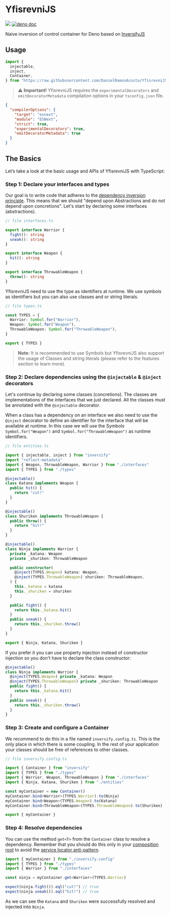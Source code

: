 # YfisrevniJS

[![][ghw badge]][ghw link]
[![deno doc](https://doc.deno.land/badge.svg)](https://doc.deno.land/https/raw.githubusercontent.com/DanielRamosAcosta/YfisrevniJS/master/mod.ts)

Naive inversion of control container for Deno based on [InversifyJS](https://github.com/inversify/InversifyJS)

## Usage

```ts
import {
  injectable,
  inject,
  Container,
} from "https://raw.githubusercontent.com/DanielRamosAcosta/YfisrevniJS/master/mod.ts"
```

> :warning: **Important!** YfisrevniJS requires the `experimentalDecorators` and `emitDecoratorMetadata` compilation options in your `tsconfig.json` file.

```json
{
  "compilerOptions": {
    "target": "esnext",
    "module": "ESNext",
    "strict": true,
    "experimentalDecorators": true,
    "emitDecoratorMetadata": true
  }
}
```

## The Basics

Let’s take a look at the basic usage and APIs of YfisrevniJS with TypeScript:

### Step 1: Declare your interfaces and types

Our goal is to write code that adheres to the [dependency inversion principle](https://en.wikipedia.org/wiki/Dependency_inversion_principle).
This means that we should "depend upon Abstractions and do not depend upon concretions".
Let's start by declaring some interfaces (abstractions).

```ts
// file interfaces.ts

export interface Warrior {
  fight(): string
  sneak(): string
}

export interface Weapon {
  hit(): string
}

export interface ThrowableWeapon {
  throw(): string
}
```

YfisrevniJS need to use the type as identifiers at runtime. We use symbols as identifiers but you can also use classes and or string literals.

```ts
// file types.ts

const TYPES = {
  Warrior: Symbol.for("Warrior"),
  Weapon: Symbol.for("Weapon"),
  ThrowableWeapon: Symbol.for("ThrowableWeapon"),
}

export { TYPES }
```

> **Note**: It is recommended to use Symbols but YfisrevniJS also support the usage of Classes and string literals (please refer to the features section to learn more).

### Step 2: Declare dependencies using the `@injectable` & `@inject` decorators

Let's continue by declaring some classes (concretions). The classes are implementations of the interfaces that we just declared. All the classes must be annotated with the `@injectable` decorator.

When a class has a dependency on an interface we also need to use the `@inject` decorator to define an identifier for the interface that will be available at runtime. In this case we will use the Symbols `Symbol.for("Weapon")` and `Symbol.for("ThrowableWeapon")` as runtime identifiers.

```ts
// file entities.ts

import { injectable, inject } from "inversify"
import "reflect-metadata"
import { Weapon, ThrowableWeapon, Warrior } from "./interfaces"
import { TYPES } from "./types"

@injectable()
class Katana implements Weapon {
  public hit() {
    return "cut!"
  }
}

@injectable()
class Shuriken implements ThrowableWeapon {
  public throw() {
    return "hit!"
  }
}

@injectable()
class Ninja implements Warrior {
  private _katana: Weapon
  private _shuriken: ThrowableWeapon

  public constructor(
    @inject(TYPES.Weapon) katana: Weapon,
    @inject(TYPES.ThrowableWeapon) shuriken: ThrowableWeapon,
  ) {
    this._katana = katana
    this._shuriken = shuriken
  }

  public fight() {
    return this._katana.hit()
  }
  public sneak() {
    return this._shuriken.throw()
  }
}

export { Ninja, Katana, Shuriken }
```

If you prefer it you can use property injection instead of constructor injection so you don't have to declare the class constructor:

```ts
@injectable()
class Ninja implements Warrior {
  @inject(TYPES.Weapon) private _katana: Weapon
  @inject(TYPES.ThrowableWeapon) private _shuriken: ThrowableWeapon
  public fight() {
    return this._katana.hit()
  }
  public sneak() {
    return this._shuriken.throw()
  }
}
```

### Step 3: Create and configure a Container

We recommend to do this in a file named `inversify.config.ts`. This is the only place in which there is some coupling.
In the rest of your application your classes should be free of references to other classes.

```ts
// file inversify.config.ts

import { Container } from "inversify"
import { TYPES } from "./types"
import { Warrior, Weapon, ThrowableWeapon } from "./interfaces"
import { Ninja, Katana, Shuriken } from "./entities"

const myContainer = new Container()
myContainer.bind<Warrior>(TYPES.Warrior).to(Ninja)
myContainer.bind<Weapon>(TYPES.Weapon).to(Katana)
myContainer.bind<ThrowableWeapon>(TYPES.ThrowableWeapon).to(Shuriken)

export { myContainer }
```

### Step 4: Resolve dependencies

You can use the method `get<T>` from the `Container` class to resolve a dependency.
Remember that you should do this only in your [composition root](http://blog.ploeh.dk/2011/07/28/CompositionRoot/)
to avoid the [service locator anti-pattern](http://blog.ploeh.dk/2010/02/03/ServiceLocatorisanAnti-Pattern/).

```ts
import { myContainer } from "./inversify.config"
import { TYPES } from "./types"
import { Warrior } from "./interfaces"

const ninja = myContainer.get<Warrior>(TYPES.Warrior)

expect(ninja.fight()).eql("cut!") // true
expect(ninja.sneak()).eql("hit!") // true
```

As we can see the `Katana` and `Shuriken` were successfully resolved and injected into `Ninja`.

[ghw badge]: https://img.shields.io/github/workflow/status/DanielRamosAcosta/YfisrevniJS/ci
[ghw link]: https://github.com/DanielRamosAcosta/YfisrevniJS/actions?query=workflow%3Aci
